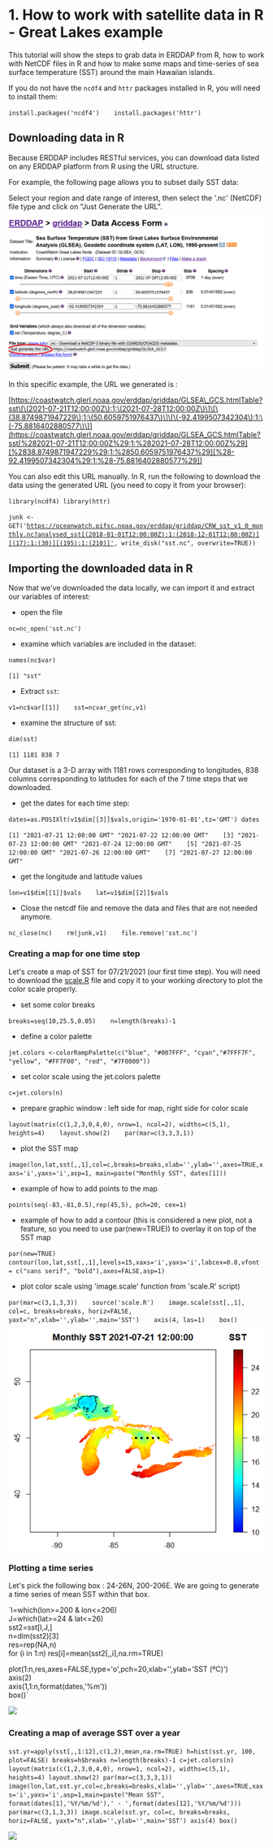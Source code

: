 # 1. How to work with satellite data in R - Great Lakes example

This tutorial will show the steps to grab data in ERDDAP from R, how to work with NetCDF files in R and how to make some maps and time-series of sea surface temperature \(SST\) around the main Hawaiian islands.

 If you do not have the `ncdf4` and `httr` packages installed in R, you will need to install them:

`install.packages('ncdf4')   
install.packages('httr')`

## Downloading data in R <a id="downloading-data-in-r"></a>

Because ERDDAP includes RESTful services, you can download data listed on any ERDDAP platform from R using the URL structure.

For example, the following page allows you to subset daily SST data:

Select your region and date range of interest, then select the '.nc' \(NetCDF\) file type and click on "Just Generate the URL".

![](../../.gitbook/assets/image%20%2817%29.png)

In this specific example, the URL we generated is :

​[https://coastwatch.glerl.noaa.gov/erddap/griddap/GLSEA\_GCS.htmlTable?sst\[\(2021-07-21T12:00:00Z\):1:\(2021-07-28T12:00:00Z\)\]\[\(38.8749871947229\):1:\(50.6059751976437\)\]\[\(-92.4199507342304\):1:\(-75.8816402880577\)\]](https://coastwatch.glerl.noaa.gov/erddap/griddap/GLSEA_GCS.htmlTable?sst[%282021-07-21T12:00:00Z%29:1:%282021-07-28T12:00:00Z%29][%2838.8749871947229%29:1:%2850.6059751976437%29][%28-92.4199507342304%29:1:%28-75.8816402880577%29])​

You can also edit this URL manually. In R, run the following to download the data using the generated URL \(you need to copy it from your browser\):

`library(ncdf4) library(httr)`

`junk <- GET('`[`https://oceanwatch.pifsc.noaa.gov/erddap/griddap/CRW_sst_v1_0_monthly.nc?analysed_sst[(2018-01-01T12:00:00Z):1:(2018-12-01T12:00:00Z)][(17):1:(30)][(195):1:(210)]'`](https://coastwatch.glerl.noaa.gov/erddap/griddap/GLSEA_GCS.htmlTable?sst[%282021-07-21T12:00:00Z%29:1:%282021-07-28T12:00:00Z%29][%2838.8749871947229%29:1:%2850.6059751976437%29][%28-92.4199507342304%29:1:%28-75.8816402880577%29])`, write_disk("sst.nc", overwrite=TRUE))`

## Importing the downloaded data in R <a id="importing-the-downloaded-data-in-r"></a>

Now that we've downloaded the data locally, we can import it and extract our variables of interest:

* open the file

`nc=nc_open('sst.nc')`

* examine which variables are included in the dataset:

`names(nc$var)`

`[1] "sst"`

* Extract `sst`:

`v1=nc$var[[1]]   
sst=ncvar_get(nc,v1)`

* examine the structure of sst:

`dim(sst)`

`[1] 1181 838 7`

Our dataset is a 3-D array with 1181 rows corresponding to longitudes, 838 columns corresponding to latitudes for each of the 7 time steps that we downloaded.

* get the dates for each time step:

`dates=as.POSIXlt(v1$dim[[3]]$vals,origin='1970-01-01',tz='GMT') dates`

`[1] "2021-07-21 12:00:00 GMT" "2021-07-22 12:00:00 GMT"   
[3] "2021-07-23 12:00:00 GMT" "2021-07-24 12:00:00 GMT"   
[5] "2021-07-25 12:00:00 GMT" "2021-07-26 12:00:00 GMT"   
[7] "2021-07-27 12:00:00 GMT"`

* get the longitude and latitude values

`lon=v1$dim[[1]]$vals   
lat=v1$dim[[2]]$vals`

* Close the netcdf file and remove the data and files that are not needed anymore.

`nc_close(nc)   
rm(junk,v1)   
file.remove('sst.nc')`

### Creating a map for one time step <a id="creating-a-map-for-one-time-step"></a>

Let's create a map of SST for 07/21/2021 \(our first time step\). You will need to download the [scale.R](https://oceanwatch.pifsc.noaa.gov/files/scale.R) file and copy it to your working directory to plot the color scale properly.

* set some color breaks

`breaks=seq(10,25.5,0.05)   
n=length(breaks)-1`

* define a color palette

`jet.colors <-colorRampPalette(c("blue", "#007FFF", "cyan","#7FFF7F", "yellow", "#FF7F00", "red", "#7F0000"))`

* set color scale using the jet.colors palette

`c=jet.colors(n)`

* prepare graphic window : left side for map, right side for color scale

`layout(matrix(c(1,2,3,0,4,0), nrow=1, ncol=2), widths=c(5,1), heights=4)   
layout.show(2)   
par(mar=c(3,3,3,1))`

* plot the SST map

`image(lon,lat,sst[,,1],col=c,breaks=breaks,xlab='',ylab='',axes=TRUE,xaxs='i',yaxs='i',asp=1, main=paste("Monthly SST", dates[1]))`

* example of how to add points to the map

`points(seq(-83,-81,0.5),rep(45,5), pch=20, cex=1)`

* example of how to add a contour \(this is considered a new plot, not a feature, so you need to use par\(new=TRUE\)\) to overlay it on top of the SST map

`par(new=TRUE) contour(lon,lat,sst[,,1],levels=15,xaxs='i',yaxs='i',labcex=0.8,vfont = c("sans serif", "bold"),axes=FALSE,asp=1)`

* plot color scale using 'image.scale' function from 'scale.R' script\)

`par(mar=c(3,1,3,3))   
source('scale.R')   
image.scale(sst[,,1], col=c, breaks=breaks, horiz=FALSE, yaxt="n",xlab='',ylab='',main='SST')   
axis(4, las=1)   
box()`

![](../../.gitbook/assets/image%20%284%29.png)

### Plotting a time series  <a id="plotting-a-time-series"></a>

Let's pick the following box : 24-26N, 200-206E. We are going to generate a time series of mean SST within that box.

`I=which(lon>=200 & lon<=206)   
J=which(lat>=24 & lat<=26)   
sst2=sst[I,J,]   
n=dim(sst2)[3]   
res=rep(NA,n)   
for (i in 1:n) res[i]=mean(sst2[,,i],na.rm=TRUE)   
  
plot(1:n,res,axes=FALSE,type='o',pch=20,xlab='',ylab='SST (ºC)')   
axis(2)   
axis(1,1:n,format(dates,'%m'))   
box()`

![](https://gblobscdn.gitbook.com/assets%2F-LylLNCSXaUER_FiqDSx%2F-M-WY6aTfkvsj7E1Ynto%2F-M-WZhubn6Q0Y7voEYZD%2Fimage.png?alt=media&token=f5c3af8c-2213-4228-b8ac-c3d95f73878f)

### Creating a map of average SST over a year <a id="creating-a-map-of-average-sst-over-a-year"></a>

`sst.yr=apply(sst[,,1:12],c(1,2),mean,na.rm=TRUE) h=hist(sst.yr, 100, plot=FALSE) breaks=h$breaks n=length(breaks)-1 c=jet.colors(n) layout(matrix(c(1,2,3,0,4,0), nrow=1, ncol=2), widths=c(5,1), heights=4) layout.show(2) par(mar=c(3,3,3,1)) image(lon,lat,sst.yr,col=c,breaks=breaks,xlab='',ylab='',axes=TRUE,xaxs='i',yaxs='i',asp=1,main=paste("Mean SST", format(dates[1],'%Y/%m/%d'),' - ',format(dates[12],'%Y/%m/%d'))) par(mar=c(3,1,3,3)) image.scale(sst.yr, col=c, breaks=breaks, horiz=FALSE, yaxt="n",xlab='',ylab='',main='SST') axis(4) box()`

![](https://gblobscdn.gitbook.com/assets%2F-LylLNCSXaUER_FiqDSx%2F-M-WY6aTfkvsj7E1Ynto%2F-M-WZwm_JWAM_q4i-bxr%2Fimage.png?alt=media&token=5018eec8-b501-4180-9c11-86c43481707f)

​

